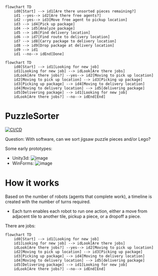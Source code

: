 ```mermaid
flowchart TD
    id0[Start] --> id1[Are there unsorted pieces remaining?]
    id1 --yes--> id2[Are there free agents?]
    id2 --yes--> id3[Move free agent to pickup location]
    id3 --> id4[Pick up package]
    id4 --> id5[Analyze package]
    id5 --> id6[Find delivery location]
    id6 --> id7[Find route to delivery location]
    id7 --> id8[Carry package to delivery location]
    id8 --> id9[Drop package at delivery location]
    id9 --> id1
    id1 --no--> idEnd[Done]
```

```mermaid
flowchart TD
    id0[Start] --> id1[Looking for new job]
    id1[Looking for new job] --> idLook[Are there jobs]
    idLook[Are there jobs?] --yes--> id2[Moving to pick up location]
    id2[Moving to pick up location] --> id3[Picking up package]
    id3[Picking up package] --> id4[Moving to delivery location]
    id4[Moving to delivery location] --> id5[delivering package]
    id5[Delivering package] --> id1[Looking for new job]
    idLook[Are there jobs?] --no--> idEnd[End] 
```




# PuzzleSorter
[![CI/CD](https://github.com/samsmithnz/PuzzleSorter/actions/workflows/workflow.yml/badge.svg)](https://github.com/samsmithnz/PuzzleSorter/actions/workflows/workflow.yml)

Question: With software, can we sort jigsaw puzzle pieces and/or Lego? 

Some early prototypes:

- Unity3d: ![image](https://user-images.githubusercontent.com/8389039/219825141-2eee9e7d-cbc8-457d-b0dc-b442656173ce.png)
- WinForms: ![image](https://user-images.githubusercontent.com/8389039/219825182-33c8538a-d21e-489f-9faa-053bd5cd8718.png)

# How it works
Based on the number of robots (agents that complete work), a timeline is created with the number of turns required. 
- Each turn enables each robot to run one action, either a move from adjacent tile to another tile, pickup a piece, or a dropoff a piece.

There are jobs:

```mermaid
flowchart TD
    id0[Start] --> id1[Looking for new job]
    id1[Looking for new job] --> idLook[Are there jobs]
    idLook[Are there jobs?] --yes--> id2[Moving to pick up location]
    id2[Moving to pick up location] --> id3[Picking up package]
    id3[Picking up package] --> id4[Moving to delivery location]
    id4[Moving to delivery location] --> id5[delivering package]
    id5[Delivering package] --> id1[Looking for new job]
    idLook[Are there jobs?] --no--> idEnd[End] 
```
